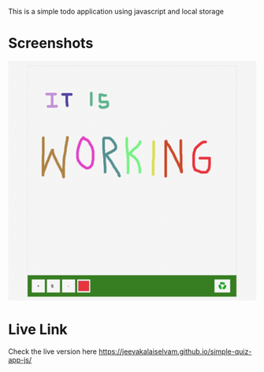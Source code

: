 
This is a simple todo application using javascript and local storage

# Screenshots
![Scrrenshot](screens/screen.png)

# Live Link
Check the live version here <https://jeevakalaiselvam.github.io/simple-quiz-app-js/>
